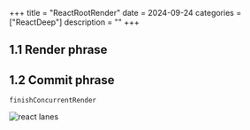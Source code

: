 +++
title = "ReactRootRender"
date = 2024-09-24
categories = ["ReactDeep"]
description = ""
+++



## 1.1 Render phrase


## 1.2 Commit phrase

`finishConcurrentRender`

![react lanes](/lanes.png) 
